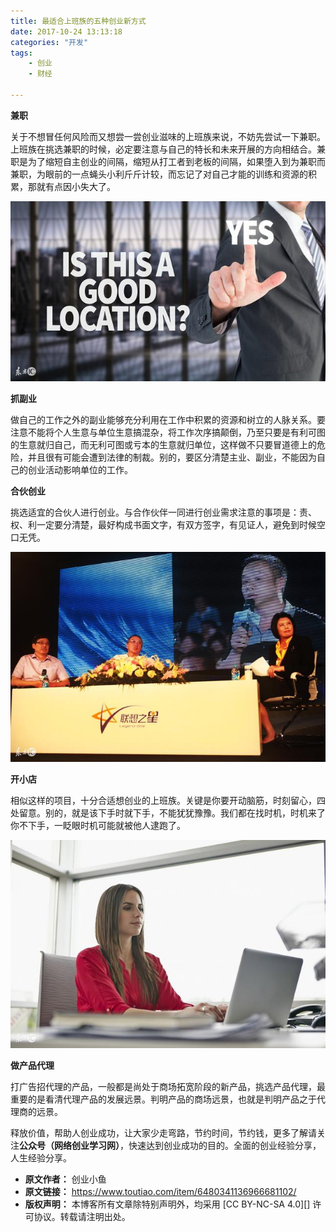 ```yaml
---
title: 最适合上班族的五种创业新方式
date: 2017-10-24 13:13:18
categories: "开发"
tags:
	- 创业
	- 财经

---
```


 **兼职**

关于不想冒任何风险而又想尝一尝创业滋味的上班族来说，不妨先尝试一下兼职。上班族在挑选兼职的时候，必定要注意与自己的特长和未来开展的方向相结合。兼职是为了缩短自主创业的间隔，缩短从打工者到老板的间隔，如果堕入到为兼职而兼职，为眼前的一点蝇头小利斤斤计较，而忘记了对自己才能的训练和资源的积累，那就有点因小失大了。

![最适合上班族的五种创业新方式][NFYA-YZEY-MUNR.jpg]

**抓副业**

做自己的工作之外的副业能够充分利用在工作中积累的资源和树立的人脉关系。要注意不能将个人生意与单位生意搞混杂，将工作次序搞颠倒，乃至只要是有利可图的生意就归自己，而无利可图或亏本的生意就归单位，这样做不只要冒道德上的危险，并且很有可能会遭到法律的制裁。别的，要区分清楚主业、副业，不能因为自己的创业活动影响单位的工作。

**合伙创业**

挑选适宜的合伙人进行创业。与合作伙伴一同进行创业需求注意的事项是：责、权、利一定要分清楚，最好构成书面文字，有双方签字，有见证人，避免到时候空口无凭。

![最适合上班族的五种创业新方式][QIVU-JAYQ-FIAR.jpg]

**开小店**

相似这样的项目，十分合适想创业的上班族。关键是你要开动脑筋，时刻留心，四处留意。别的，就是该下手时就下手，不能犹犹豫豫。我们都在找时机，时机来了你不下手，一眨眼时机可能就被他人逮跑了。

![最适合上班族的五种创业新方式][ZZI3-2YMM-2MAF.jpg]

**做产品代理**

打广告招代理的产品，一般都是尚处于商场拓宽阶段的新产品，挑选产品代理，最重要的是看清代理产品的发展远景。判明产品的商场远景，也就是判明产品之于代理商的远景。

释放价值，帮助人创业成功，让大家少走弯路，节约时间，节约钱，更多了解请关注**公众号（网络创业学习网）**，快速达到创业成功的目的。全面的创业经验分享，人生经验分享。


[NFYA-YZEY-MUNR.jpg]: static/resources/crawler/NFYA-YZEY-MUNR.jpg
[QIVU-JAYQ-FIAR.jpg]: static/resources/crawler/QIVU-JAYQ-FIAR.jpg
[ZZI3-2YMM-2MAF.jpg]: static/resources/crawler/ZZI3-2YMM-2MAF.jpg
 *  **原文作者：** 创业小鱼
 *  **原文链接：** https://www.toutiao.com/item/6480341136966681102/
 *  **版权声明：** 本博客所有文章除特别声明外，均采用 [CC BY-NC-SA 4.0][] 许可协议。转载请注明出处。
